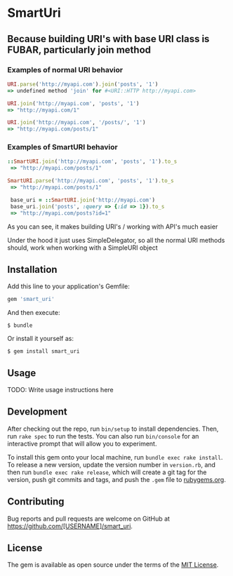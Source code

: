 # SmartUri

## Because building URI's with base URI class is FUBAR, particularly join method

### Examples of normal URI behavior

``` ruby
URI.parse('http://myapi.com').join('posts', '1')
=> undefined method 'join' for #<URI::HTTP http://myapi.com>
```

``` ruby
URI.join('http://myapi.com', 'posts', '1')
=> "http://myapi.com/1"
```

``` ruby
URI.join('http://myapi.com', '/posts/', '1')
=> "http://myapi.com/posts/1"
```

### Examples of SmartURI behavior
``` ruby
::SmartURI.join('http://myapi.com', 'posts', '1').to_s
 => "http://myapi.com/posts/1"
```

``` ruby
SmartURI.parse('http://myapi.com', 'posts', '1').to_s
 => "http://myapi.com/posts/1"
 ```

``` ruby
 base_uri = ::SmartURI.join('http://myapi.com')
 base_uri.join('posts', :query => {:id => 1}).to_s
 => "http://myapi.com/posts?id=1"
 ```

As you can see, it makes building URI's / working with API's much easier

Under the hood it just uses SimpleDelegator, so all the normal URI methods should,
work when working with a SimpleURI object

## Installation

Add this line to your application's Gemfile:

```ruby
gem 'smart_uri'
```

And then execute:

    $ bundle

Or install it yourself as:

    $ gem install smart_uri

## Usage

TODO: Write usage instructions here

## Development

After checking out the repo, run `bin/setup` to install dependencies. Then, run `rake spec` to run the tests. You can also run `bin/console` for an interactive prompt that will allow you to experiment.

To install this gem onto your local machine, run `bundle exec rake install`. To release a new version, update the version number in `version.rb`, and then run `bundle exec rake release`, which will create a git tag for the version, push git commits and tags, and push the `.gem` file to [rubygems.org](https://rubygems.org).

## Contributing

Bug reports and pull requests are welcome on GitHub at https://github.com/[USERNAME]/smart_uri.


## License

The gem is available as open source under the terms of the [MIT License](http://opensource.org/licenses/MIT).
